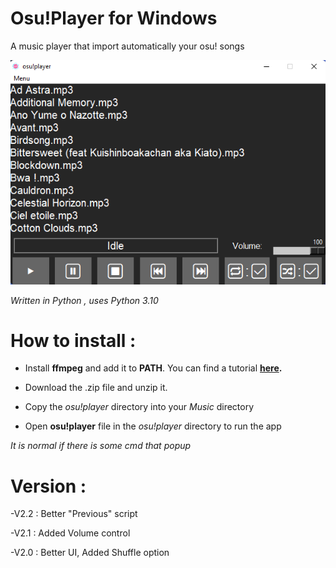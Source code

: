 # Osu!Player for Windows

A music player that import automatically your osu! songs

![Screenshot](screen.png)

*Written in Python , uses Python 3.10*

# How to install :

- Install **ffmpeg** and add it to **PATH**. You can find a tutorial **[here](https://www.geeksforgeeks.org/how-to-install-ffmpeg-on-windows/).**

- Download the .zip file and unzip it.

- Copy the *osu!player* directory into your *Music* directory

- Open **osu!player** file in the *osu!player* directory to run the app 

*It is normal if there is some cmd that popup*

# Version :

-V2.2 : Better "Previous" script

-V2.1 : Added Volume control

-V2.0 : Better UI, Added Shuffle option
